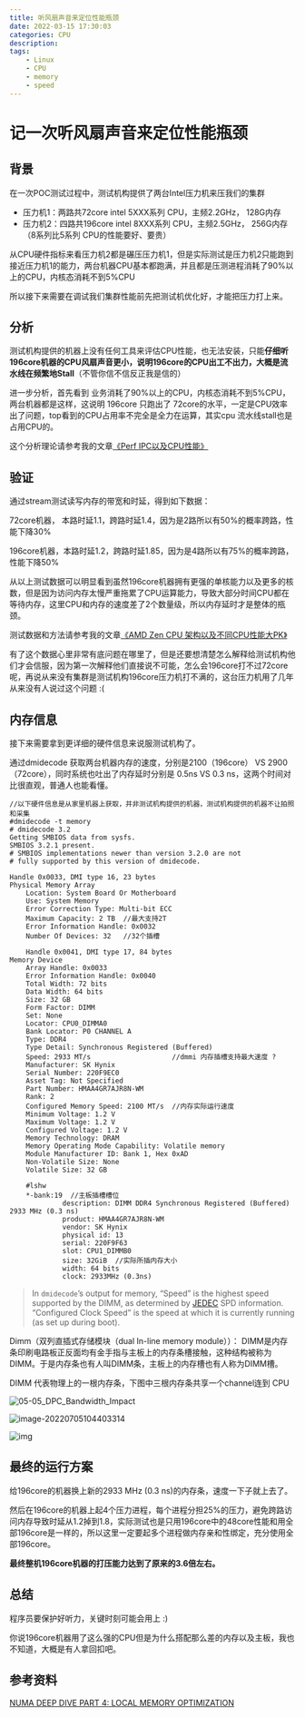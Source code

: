 ```yaml
---
title: 听风扇声音来定位性能瓶颈
date: 2022-03-15 17:30:03
categories: CPU
description: 
tags:
    - Linux
    - CPU
    - memory
    - speed
---
```


# 记一次听风扇声音来定位性能瓶颈

## 背景

在一次POC测试过程中，测试机构提供了两台Intel压力机来压我们的集群

- 压力机1：两路共72core intel 5XXX系列 CPU，主频2.2GHz， 128G内存
- 压力机2：四路共196core intel 8XXX系列 CPU，主频2.5GHz， 256G内存 （8系列比5系列 CPU的性能要好、要贵）

从CPU硬件指标来看压力机2都是碾压压力机1，但是实际测试是压力机2只能跑到接近压力机1的能力，两台机器CPU基本都跑满，并且都是压测进程消耗了90%以上的CPU，内核态消耗不到5%CPU

所以接下来需要在调试我们集群性能前先把测试机优化好，才能把压力打上来。

## 分析

测试机构提供的机器上没有任何工具来评估CPU性能，也无法安装，只能**仔细听196core机器的CPU风扇声音更小，说明196core的CPU出工不出力，大概是流水线在频繁地Stall**（不管你信不信反正我是信的）

进一步分析，首先看到 业务消耗了90%以上的CPU，内核态消耗不到5%CPU，两台机器都是这样，这说明 196core 只跑出了 72core的水平，一定是CPU效率出了问题，top看到的CPU占用率不完全是全力在运算，其实cpu 流水线stall也是占用CPU的。

这个分析理论请参考我的文章[《Perf IPC以及CPU性能》](https://plantegg.github.io/2021/05/16/Perf%20IPC%E4%BB%A5%E5%8F%8ACPU%E5%88%A9%E7%94%A8%E7%8E%87/)

## 验证

通过stream测试读写内存的带宽和时延，得到如下数据：

72core机器，  本路时延1.1，跨路时延1.4，因为是2路所以有50%的概率跨路，性能下降30%

196core机器，本路时延1.2，跨路时延1.85，因为是4路所以有75%的概率跨路，性能下降50%

从以上测试数据可以明显看到虽然196core机器拥有更强的单核能力以及更多的核数，但是因为访问内存太慢严重拖累了CPU运算能力，导致大部分时间CPU都在等待内存，这里CPU和内存的速度差了2个数量级，所以内存延时才是整体的瓶颈。

测试数据和方法请参考我的文章[《AMD Zen CPU 架构以及不同CPU性能大PK》](https://plantegg.github.io/2021/06/18/%E5%87%A0%E6%AC%BECPU%E6%80%A7%E8%83%BD%E5%AF%B9%E6%AF%94/)

有了这个数据心里非常有底问题在哪里了，但是还要想清楚怎么解释给测试机构他们才会信服，因为第一次解释他们直接说不可能，怎么会196core打不过72core呢，再说从来没有集群是测试机构196core压力机打不满的，这台压力机用了几年从来没有人说过这个问题 :(

## 内存信息

接下来需要拿到更详细的硬件信息来说服测试机构了。

通过dmidecode 获取两台机器内存的速度，分别是2100（196core） VS 2900（72core），同时系统也吐出了内存延时分别是 0.5ns VS 0.3 ns，这两个时间对比很直观，普通人也能看懂。

```
//以下硬件信息是从家里机器上获取，并非测试机构提供的机器，测试机构提供的机器不让拍照和采集
#dmidecode -t memory
# dmidecode 3.2
Getting SMBIOS data from sysfs.
SMBIOS 3.2.1 present.
# SMBIOS implementations newer than version 3.2.0 are not
# fully supported by this version of dmidecode.

Handle 0x0033, DMI type 16, 23 bytes 
Physical Memory Array
	Location: System Board Or Motherboard
	Use: System Memory
	Error Correction Type: Multi-bit ECC
	Maximum Capacity: 2 TB  //最大支持2T
	Error Information Handle: 0x0032
	Number Of Devices: 32   //32个插槽
	
	Handle 0x0041, DMI type 17, 84 bytes
Memory Device
	Array Handle: 0x0033
	Error Information Handle: 0x0040
	Total Width: 72 bits
	Data Width: 64 bits
	Size: 32 GB
	Form Factor: DIMM
	Set: None
	Locator: CPU0_DIMMA0
	Bank Locator: P0 CHANNEL A
	Type: DDR4
	Type Detail: Synchronous Registered (Buffered)
	Speed: 2933 MT/s                    //dmmi 内存插槽支持最大速度 ?
	Manufacturer: SK Hynix
	Serial Number: 220F9EC0
	Asset Tag: Not Specified
	Part Number: HMAA4GR7AJR8N-WM
	Rank: 2
	Configured Memory Speed: 2100 MT/s  //内存实际运行速度
	Minimum Voltage: 1.2 V
	Maximum Voltage: 1.2 V
	Configured Voltage: 1.2 V
	Memory Technology: DRAM
	Memory Operating Mode Capability: Volatile memory
	Module Manufacturer ID: Bank 1, Hex 0xAD
	Non-Volatile Size: None
	Volatile Size: 32 GB
	
	#lshw
	*-bank:19  //主板插槽槽位
             description: DIMM DDR4 Synchronous Registered (Buffered) 2933 MHz (0.3 ns) 
             product: HMAA4GR7AJR8N-WM
             vendor: SK Hynix
             physical id: 13
             serial: 220F9F63
             slot: CPU1_DIMMB0
             size: 32GiB  //实际所插内存大小
             width: 64 bits
             clock: 2933MHz (0.3ns)
```

> In `dmidecode`’s output for memory, “Speed” is the highest speed supported by the DIMM, as determined by [JEDEC](https://en.wikipedia.org/wiki/JEDEC) SPD information. “Configured Clock Speed” is the speed at which it is currently running (as set up during boot).

Dimm（双列直插式存储模块（dual In-line memory module））： DIMM是内存条印刷电路板正反面均有金手指与主板上的内存条槽接触，这种结构被称为DIMM。于是内存条也有人叫DIMM条，主板上的内存槽也有人称为DIMM槽。

DIMM 代表物理上的一根内存条，下图中三根内存条共享一个channel连到 CPU



![05-05_DPC_Bandwidth_Impact](/images/951413iMgBlog/05-05_DPC_Bandwidth_Impact.svg)

![image-20220705104403314](/images/951413iMgBlog/image-20220705104403314.png)



![img](/images/951413iMgBlog/8f04a1f57fe07692327b9269ba484ce4.jpg)

## 最终的运行方案

给196core的机器换上新的2933 MHz (0.3 ns)的内存条，速度一下子就上去了。

然后在196core的机器上起4个压力进程，每个进程分担25%的压力，避免跨路访问内存导致时延从1.2掉到1.8，实际测试也是只用196core中的48core性能和用全部196core是一样的，所以这里一定要起多个进程做内存亲和性绑定，充分使用全部196core。

**最终整机196core机器的打压能力达到了原来的3.6倍左右。**

## 总结

程序员要保护好听力，关键时刻可能会用上 :)

你说196core机器用了这么强的CPU但是为什么搭配那么差的内存以及主板，我也不知道，大概是有人拿回扣吧。



## 参考资料

[NUMA DEEP DIVE PART 4: LOCAL MEMORY OPTIMIZATION](https://frankdenneman.nl/2016/07/13/numa-deep-dive-4-local-memory-optimization/)
